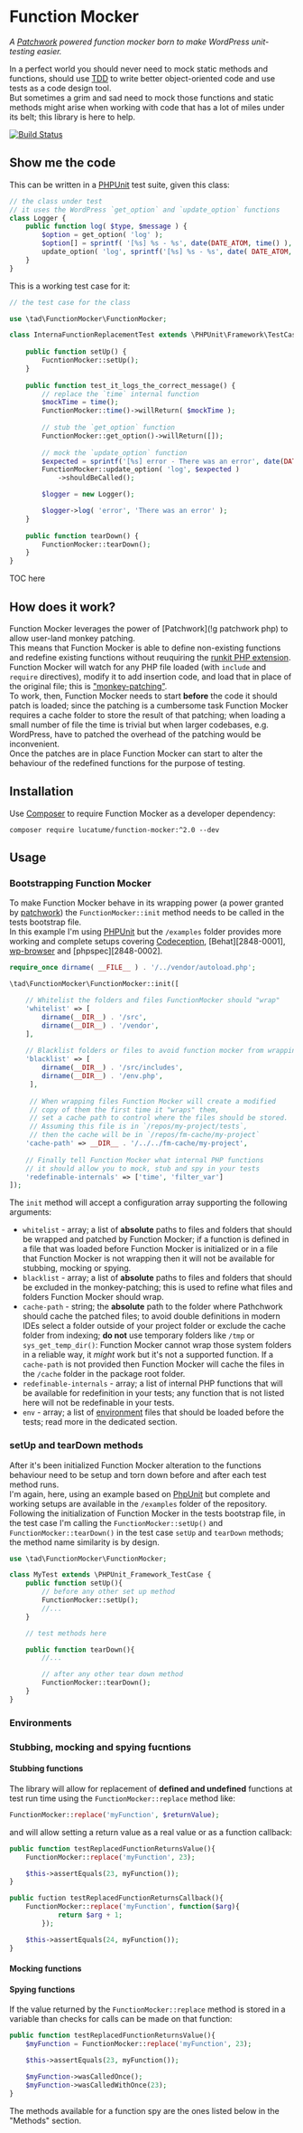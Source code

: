 # Function Mocker

*A [Patchwork](http://antecedent.github.io/patchwork/) powered function mocker born to make WordPress unit-testing easier.*

In a perfect world you should never need to mock static methods and functions, should use [TDD](http://en.wikipedia.org/wiki/Test-driven_development) to write better object-oriented code and use tests as a code design tool.  
But sometimes a grim and sad need to mock those functions and static methods might arise when working with code that has a lot of miles under its belt; this library is here to help.

[![Build Status](https://travis-ci.org/lucatume/function-mocker.svg?branch=master)](https://travis-ci.org/lucatume/function-mocker)

## Show me the code
This can be written in a [PHPUnit](http://phpunit.de/) test suite, given this class:
    
```php
// the class under test
// it uses the WordPress `get_option` and `update_option` functions
class Logger {
    public function log( $type, $message ) {
        $option = get_option( 'log' );
        $option[] = sprintf( '[%s] %s - %s', date(DATE_ATOM, time() ), $type, $message );
        update_option( 'log', sprintf('[%s] %s - %s', date( DATE_ATOM, time() ), $type, $message ));
    }
}
```

This is a working test case for it:

```php
// the test case for the class

use \tad\FunctionMocker\FunctionMocker;

class InternaFunctionReplacementTest extends \PHPUnit\Framework\TestCase {
	
	public function setUp() {
		FucntionMocker::setUp();
	}
	
    public function test_it_logs_the_correct_message() {
        // replace the `time` internal function
        $mockTime = time();
        FunctionMocker::time()->willReturn( $mockTime );
        
        // stub the `get_option` function
        FunctionMocker::get_option()->willReturn([]);
        
        // mock the `update_option` function
        $expected = sprintf('[%s] error - There was an error', date(DATE_ATOM, $mockTime));
        FunctionMocker::update_option( 'log', $expected )
            ->shouldBeCalled();

        $logger = new Logger();

        $logger->log( 'error', 'There was an error' );
    }
    
    public function tearDown() {
    	FunctionMocker::tearDown();
    }
}
```

TOC here

## How does it work?
Function Mocker leverages the power of [Patchwork](!g patchwork php) to allow user-land monkey patching.  
This means that Function Mocker is able to define non-existing functions and redefine existing functions without reuquiring the [runkit PHP extension](!g).  
Function Mocker will watch for any PHP file loaded (with `include` and `require` directives), modify it to add insertion code, and load that in place of the original file; this is ["monkey-patching"](!g).  
To work, then, Function Mocker needs to start **before** the code it should patch is loaded; since the patching is a cumbersome task Function Mocker requires a cache folder to store the result of that patching; when loading a small number of file the time is trivial but when larger codebases, e.g. WordPress, have to patched the overhead of the patching would be inconvenient.  
Once the patches are in place Function Mocker can start to alter the behaviour of the redefined functions for the purpose of testing.

## Installation
Use [Composer](https://getcomposer.org/) to require Function Mocker as a developer dependency:

    composer require lucatume/function-mocker:^2.0 --dev

## Usage
### Bootstrapping Function Mocker
To make Function Mocker behave in its wrapping power (a power granted by [patchwork](https://github.com/antecedent/patchwork)) the `FunctionMocker::init` method needs to be called in the tests bootstrap file.  
In this example I'm using [PHPUnit](http://phpunit.de/) but the `/examples` folder provides more working and complete setups covering [Codeception](http://codeception.com/ "Codeception - BDD-style PHP testing."), [Behat][2848-0001], [wp-browser](https://github.com/lucatume/wp-browser "lucatume/wp-browser · GitHub") and [phpspec][2848-0002].

```php
require_once dirname( __FILE__ ) . '/../vendor/autoload.php';

\tad\FunctionMocker\FunctionMocker::init([

	// Whitelist the folders and files FunctionMocker should "wrap"
    'whitelist' => [
		dirname(__DIR__) . '/src',
		dirname(__DIR__) . '/vendor',
    ],
    
    // Blacklist folders or files to avoid function mocker from wrapping them
    'blacklist' => [
		dirname(__DIR__) . '/src/includes', 
		dirname(__DIR__) . '/env.php', 
	 ],
	 
	 // When wrapping files Function Mocker will create a modified
     // copy of them the first time it "wraps" them,
     // set a cache path to control where the files should be stored.
	 // Assuming this file is in `/repos/my-project/tests`,
     // then the cache will be in `/repos/fm-cache/my-project`
    'cache-path' => __DIR__ . '/../../fm-cache/my-project',
    
    // Finally tell Function Mocker what internal PHP functions
    // it should allow you to mock, stub and spy in your tests
    'redefinable-internals' => ['time', 'filter_var']
]);
```

The `init` method will accept a configuration array supporting the following arguments:

* `whitelist` - array; a list of **absolute** paths to files and folders that should be wrapped and patched by Function Mocker; if a function is defined in a file that was loaded before Function Mocker is initialized or in a file that Function Mocker is not wrapping then it will not be available for stubbing, mocking or spying.
* `blacklist` - array; a list of **absolute** paths to files and folders that should be excluded in the monkey-patching; this is used to refine what files and folders Function Mocker should wrap.
* `cache-path` - string; the **absolute** path to the folder where Pathchwork should cache the patched files; to avoid double definitions in modern IDEs select a folder outside of your project folder or exclude the cache folder from indexing; **do not** use temporary folders like `/tmp` or `sys_get_temp_dir()`: Function Mocker cannot wrap those system folders in a reliable way, it *might* work but it's not a supported function. If a `cache-path` is not provided then Function Mocker will cache the files in the `/cache` folder in the package root folder.
* `redefinable-internals` - array; a list of internal PHP functions that will be available for redefinition in your tests; any function that is not listed here will not be redefinable in your tests.
* `env` - array; a list of [environment](#environment) files that should be loaded before the tests; read more in the dedicated section.

### setUp and tearDown methods  
After it's been initialized Function Mocker alteration to the functions behaviour need to be setup and torn down before and after each test method runs.  
I'm again, here, using an example based on [PhpUnit](https://phpunit.de/ "PHPUnit – The PHP Testing Framework")	but complete and working setups are available in the `/examples` folder of the repository.  
Following the initialization of Function Mocker in the tests bootstrap file, in the test case I'm calling the `FunctionMocker::setUp()` and `FunctionMocker::tearDown()` in the test case `setUp` and `tearDown` methods; the method name similarity is by design.  

```php
use \tad\FunctionMocker\FunctionMocker;

class MyTest extends \PHPUnit_Framework_TestCase {
    public function setUp(){
        // before any other set up method
        FunctionMocker::setUp();
        //...
    }

	// test methods here

    public function tearDown(){
        //...

        // after any other tear down method
        FunctionMocker::tearDown();
    }
}
```

### Environments

### Stubbing, mocking and spying fucntions
#### Stubbing functions
The library will allow for replacement of **defined and undefined** functions at test run time using the `FunctionMocker::replace` method like:

```php
FunctionMocker::replace('myFunction', $returnValue);
```

and will allow setting a return value as a real value or as a function callback:

```php    
public function testReplacedFunctionReturnsValue(){
    FunctionMocker::replace('myFunction', 23);

    $this->assertEquals(23, myFunction());
}

public fuction testReplacedFunctionReturnsCallback(){
    FunctionMocker::replace('myFunction', function($arg){
            return $arg + 1;
        });

    $this->assertEquals(24, myFunction());
}
```

#### Mocking functions
#### Spying functions
If the value returned by the `FunctionMocker::replace` method is stored in a variable than checks for calls can be made on that function:

```php  
public function testReplacedFunctionReturnsValue(){
    $myFunction = FunctionMocker::replace('myFunction', 23);

    $this->assertEquals(23, myFunction());

    $myFunction->wasCalledOnce();
    $myFunction->wasCalledWithOnce(23);
}
```

The methods available for a function spy are the ones listed below in the "Methods" section.

